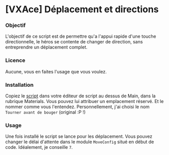 [VXAce] Déplacement et directions
=======================

### Objectif
L'objectif de ce script est de permettre qu'a l'appui rapide d'une touche directionnelle, le héros se contente de changer de direction, sans entreprendre un déplacement complet.

### Licence 
Aucune, vous en faites l'usage que vous voulez.

### Installation
Copiez le [script](https://github.com/nukiFW/RPGMaker/blob/master/SmoothMove/script.rb) dans votre éditeur de script au dessus de Main, dans la rubrique Materials. Vous pouvez lui attribuer un emplacement réservé. Et le nommer comme vous l'entendez. Personnellement, j'ai choisi le nom `Tourner avant de bouger` (original :P !)

### Usage
Une fois installé le script se lance pour les déplacement. Vous pouvez changer le délai d'attente dans le module `MoveConfig` situé en début de code. Idéalement, je conseille `7`.
